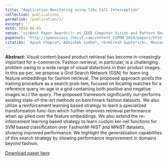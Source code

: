 ```yaml
---
title: "Application Monitoring using libc Call Interception"
collection: publications
permalink: /publication/1/
excerpt: ''
date: 2019-06-01
venue: '<i>Best Paper Award</i> at IEEE Computer Vision and Pattern Recognition Workshop (Fashion and Subjective Search, CVPR 2019)'
paperurl: 'http://openaccess.thecvf.com/content_CVPRW_2019/papers/FFSS-USAD/Chopra_Powering_Robust_Fashion_Retrieval_With_Information_Rich_Feature_Embeddings_CVPRW_2019_paper.pdf'
citation: 'Ayush Chopra*, Abhishek Sinha*, <b>Hiresh Gupta*</b>, Mausoom Sarkar*, Balaji Krishnamurthy'
---
```

<b>Abstract:</b> Visual content-based product retrieval has become in-creasingly important for e-commerce. Fashion retrieval, in particular, is a challenging problem owing to a wide range of visual distortions in their product images. In this pa-per, we propose a Grid Search Network (GSN) for learn-ing feature embeddings for fashion retrieval. The proposed approach posits the training procedure as a search prob-lem, focused on locating matches for a reference query im-age in a grid containing both positive and negative images w.r.t the query. The proposed framework signiﬁcantly out-performs existing state-of-the-art methods on benchmark fashion datasets. We also utilize a reinforcement learning based strategy to learn a specialized transformation func-tion which further improves retrieval performance when ap-plied over the feature embeddings. We also extend the re-inforcement learning based strategy to learn custom ker-nel functions for SVM based classiﬁcation over FashionM-NIST and MNIST datasets, showing improved performance. We highlight the generalization capabilities of this search strategy by showing performance improvement in domains beyond fashion.

[Download paper here](http://openaccess.thecvf.com/content_CVPRW_2019/papers/FFSS-USAD/Chopra_Powering_Robust_Fashion_Retrieval_With_Information_Rich_Feature_Embeddings_CVPRW_2019_paper.pdf)